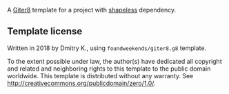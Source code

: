 A [Giter8][g8] template for a project with [shapeless][shapeless] dependency.

Template license
----------------
Written in 2018 by Dmitry K., using `foundweekends/giter8.g8` template.

To the extent possible under law, the author(s) have dedicated all copyright and related
and neighboring rights to this template to the public domain worldwide.
This template is distributed without any warranty. See <http://creativecommons.org/publicdomain/zero/1.0/>.

[g8]: http://www.foundweekends.org/giter8/
[shapeless]: https://github.com/milessabin/shapeless